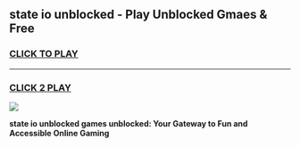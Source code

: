 
## state io unblocked - Play Unblocked Gmaes & Free
<h3>
<a href="https://news.freeplayer.one?title=state_io_unblocked&ref=16F">CLICK TO PLAY</a></h3>
<hr>

<h3>
<a href="https://news.freeplayer.one?title=state_io_unblocked&ref=16F">CLICK 2 PLAY</a>
  
</h3>

<a href="https://news.freeplayer.one?title=state_io_unblocked&ref=16F/"><img src="https://clearcache.store/games.png"></a>


**state io unblocked games unblocked: Your Gateway to Fun and Accessible Online Gaming**
